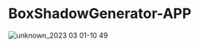 # BoxShadowGenerator-APP

![unknown_2023 03 01-10 49](https://user-images.githubusercontent.com/102559935/222162267-3d9bebe1-ae05-4339-8f06-4c5e4881a4f9.gif)
